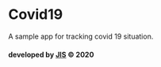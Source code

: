 # Covid19
A sample app for tracking covid 19 situation. 

#### developed by [JIS](https://jahidofficial.github.io) &copy; 2020
